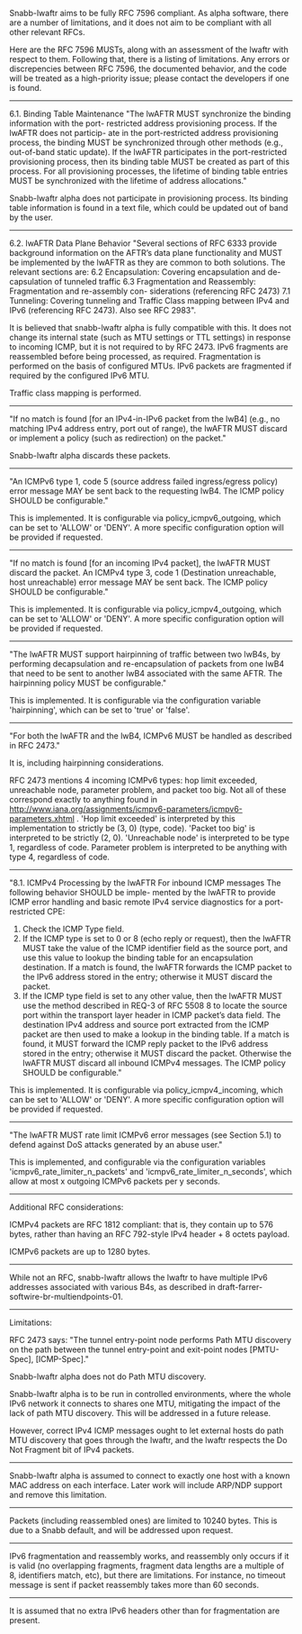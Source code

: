 Snabb-lwaftr aims to be fully RFC 7596 compliant. As alpha software, there are
a number of limitations, and it does not aim to be compliant with all other
relevant RFCs.

Here are the RFC 7596 MUSTs, along with an assessment of the lwaftr with respect
to them. Following that, there is a listing of limitations. Any errors or
discrepencies between RFC 7596, the documented behavior, and the code will
be treated as a high-priority issue; please contact the developers if one is
found.

-----------

6.1. Binding Table Maintenance
"The lwAFTR MUST synchronize the binding information with the port-
restricted address provisioning process. If the lwAFTR does not particip-
ate in the port-restricted address provisioning process, the binding MUST
be synchronized through other methods (e.g., out-of-band static update).
If the lwAFTR participates in the port-restricted provisioning process,
then its binding table MUST be created as part of this process.
For all provisioning processes, the lifetime of binding table entries MUST
be synchronized with the lifetime of address allocations."

Snabb-lwaftr alpha does not participate in provisioning process. Its binding
table information is found in a text file, which could be updated out of
band by the user.

-----------

6.2. lwAFTR Data Plane Behavior
"Several sections of RFC 6333 provide background information on the
AFTR’s data plane functionality and MUST be implemented by the lwAFTR
as they are common to both solutions. The relevant sections are:
6.2 Encapsulation: Covering encapsulation and de-capsulation of tunneled
traffic
6.3 Fragmentation and Reassembly: Fragmentation and re-assembly con-
siderations (referencing RFC 2473)
7.1 Tunneling: Covering tunneling and Traffic Class mapping between
IPv4 and IPv6 (referencing RFC 2473). Also see RFC 2983".

It is believed that snabb-lwaftr alpha is fully compatible with this.
It does not change its internal state (such as MTU settings or TTL settings)
in response to incoming ICMP, but it is not required to by RFC 2473.
IPv6 fragments are reassembled before being processed, as required.
Fragmentation is performed on the basis of configured MTUs.
IPv6 packets are fragmented if required by the configured IPv6 MTU.

Traffic class mapping is performed.

-----------

"If no match is found [for an IPv4-in-IPv6 packet from the lwB4] (e.g.,
no matching IPv4 address entry, port out of range), the lwAFTR MUST
discard or implement a policy (such as redirection) on the packet."

Snabb-lwaftr alpha discards these packets.

-----------

"An ICMPv6 type 1, code 5 (source address failed ingress/egress policy)
error message MAY be sent back to the requesting lwB4. The ICMP
policy SHOULD be configurable."

This is implemented. It is configurable via policy_icmpv6_outgoing, which
can be set to 'ALLOW' or 'DENY'. A more specific configuration option will
be provided if requested.

-----------

"If no match is found [for an incoming IPv4 packet], the lwAFTR MUST
discard the packet. An ICMPv4 type 3, code 1 (Destination unreachable,
host unreachable) error message MAY be sent back. The ICMP policy
SHOULD be configurable."

This is implemented. It is configurable via policy_icmpv4_outgoing, which
can be set to 'ALLOW' or 'DENY'. A more specific configuration option will
be provided if requested.

-----------

"The lwAFTR MUST support hairpinning of traffic between two lwB4s,
by performing decapsulation and re-encapsulation of packets from one
lwB4 that need to be sent to another lwB4 associated with the same
AFTR. The hairpinning policy MUST be configurable."

This is implemented. It is configurable via the configuration variable
'hairpinning',  which can be set to 'true' or 'false'.

-----------

"For both the lwAFTR and the lwB4, ICMPv6 MUST be handled as
described in RFC 2473."

It is, including hairpinning considerations.

RFC 2473 mentions 4 incoming ICMPv6 types: hop limit exceeded, 
unreachable node, parameter problem, and packet too big. Not all of these
correspond exactly to anything found in
http://www.iana.org/assignments/icmpv6-parameters/icmpv6-parameters.xhtml .
'Hop limit exceeded' is interpreted by this implementation to strictly be
(3, 0) (type, code). 'Packet too big' is interpreted to be strictly (2, 0).
'Unreachable node' is interpreted to be type 1, regardless of code.
Parameter problem is interpreted to be anything with type 4, regardless of code.

-----------

"8.1. ICMPv4 Processing by the lwAFTR
For inbound ICMP messages The following behavior SHOULD be imple-
mented by the lwAFTR to provide ICMP error handling and basic remote
IPv4 service diagnostics for a port-restricted CPE:
1. Check the ICMP Type field.
2. If the ICMP type is set to 0 or 8 (echo reply or request), then the
lwAFTR MUST take the value of the ICMP identifier field as the source
port, and use this value to lookup the binding table for an encapsulation
destination. If a match is found, the lwAFTR forwards the ICMP packet
to the IPv6 address stored in the entry; otherwise it MUST discard the
packet.
3. If the ICMP type field is set to any other value, then the lwAFTR
MUST use the method described in REQ-3 of RFC 5508 8 to locate the
source port within the transport layer header in ICMP packet’s data field.
The destination IPv4 address and source port extracted from the ICMP
packet are then used to make a lookup in the binding table. If a match
is found, it MUST forward the ICMP reply packet to the IPv6 address
stored in the entry; otherwise it MUST discard the packet.
Otherwise the lwAFTR MUST discard all inbound ICMPv4 messages.
The ICMP policy SHOULD be configurable."

This is implemented. It is configurable via policy_icmpv4_incoming, which
can be set to 'ALLOW' or 'DENY'. A more specific configuration option will
be provided if requested.

-----------

"The lwAFTR MUST rate limit ICMPv6 error messages (see Section 5.1)
to defend against DoS attacks generated by an abuse user."

This is implemented, and configurable via the configuration variables
'icmpv6_rate_limiter_n_packets' and 'icmpv6_rate_limiter_n_seconds', which
allow at most x outgoing ICMPv6 packets per y seconds.

-----------

Additional RFC considerations:

ICMPv4 packets are RFC 1812 compliant: that is, they contain up to 576 bytes,
rather than having an RFC 792-style IPv4 header + 8 octets payload.

ICMPv6 packets are up to 1280 bytes.

-----------

While not an RFC, snabb-lwaftr allows the lwaftr to have multiple IPv6
addresses associated with various B4s, as described in
draft-farrer-softwire-br-multiendpoints-01.


-----------

Limitations:

RFC 2473 says: 
"The tunnel entry-point node performs Path MTU discovery on the path
between the tunnel entry-point and exit-point nodes [PMTU-Spec], [ICMP-Spec]."

Snabb-lwaftr alpha does not do Path MTU discovery.

Snabb-lwaftr alpha is to be run in controlled environments, where the whole
IPv6 network it connects to shares one MTU, mitigating the impact of the lack
of path MTU discovery. This will be addressed in a future release.

However, correct IPv4 ICMP messages ought to let external hosts do path MTU
discovery that goes through the lwaftr, and the lwaftr respects the Do Not
Fragment bit of IPv4 packets.

-----------

Snabb-lwaftr alpha is assumed to connect to exactly one host with a known MAC
address on each interface. Later work will include ARP/NDP support and remove
this limitation.

-----------

Packets (including reassembled ones) are limited to 10240 bytes.
This is due to a Snabb default, and will be addressed upon request.

-----------

IPv6 fragmentation and reassembly works, and reassembly only occurs if it is
valid (no overlapping fragments, fragment data lengths are a multiple of 8,
identifiers match, etc), but there are limitations. For instance, no
timeout message is sent if packet reassembly takes more than 60 seconds.

-----------

It is assumed that no extra IPv6 headers other than for fragmentation are present.
